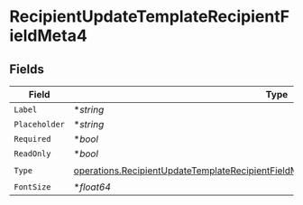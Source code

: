 # RecipientUpdateTemplateRecipientFieldMeta4


## Fields

| Field                                                                                                                                                                                            | Type                                                                                                                                                                                             | Required                                                                                                                                                                                         | Description                                                                                                                                                                                      |
| ------------------------------------------------------------------------------------------------------------------------------------------------------------------------------------------------ | ------------------------------------------------------------------------------------------------------------------------------------------------------------------------------------------------ | ------------------------------------------------------------------------------------------------------------------------------------------------------------------------------------------------ | ------------------------------------------------------------------------------------------------------------------------------------------------------------------------------------------------ |
| `Label`                                                                                                                                                                                          | **string*                                                                                                                                                                                        | :heavy_minus_sign:                                                                                                                                                                               | N/A                                                                                                                                                                                              |
| `Placeholder`                                                                                                                                                                                    | **string*                                                                                                                                                                                        | :heavy_minus_sign:                                                                                                                                                                               | N/A                                                                                                                                                                                              |
| `Required`                                                                                                                                                                                       | **bool*                                                                                                                                                                                          | :heavy_minus_sign:                                                                                                                                                                               | N/A                                                                                                                                                                                              |
| `ReadOnly`                                                                                                                                                                                       | **bool*                                                                                                                                                                                          | :heavy_minus_sign:                                                                                                                                                                               | N/A                                                                                                                                                                                              |
| `Type`                                                                                                                                                                                           | [operations.RecipientUpdateTemplateRecipientFieldMetaTemplatesRecipientsResponse200Type](../../models/operations/recipientupdatetemplaterecipientfieldmetatemplatesrecipientsresponse200type.md) | :heavy_check_mark:                                                                                                                                                                               | N/A                                                                                                                                                                                              |
| `FontSize`                                                                                                                                                                                       | **float64*                                                                                                                                                                                       | :heavy_minus_sign:                                                                                                                                                                               | N/A                                                                                                                                                                                              |